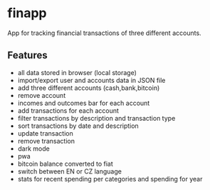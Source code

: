 # finapp

App for tracking financial transactions of three different accounts.

## Features

- all data stored in browser (local storage)
- import/export user and accounts data in JSON file
- add three different accounts (cash,bank,bitcoin)
- remove account
- incomes and outcomes bar for each account
- add transactions for each account
- filter transactions by description and transaction type
- sort transactions by date and description
- update transaction
- remove transaction
- dark mode
- pwa
- bitcoin balance converted to fiat
- switch between EN or CZ language
- stats for recent spending per categories and spending for year
